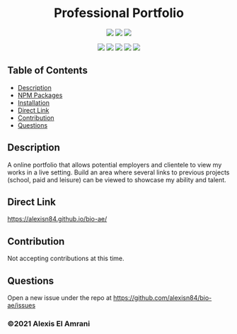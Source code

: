 <h1 align="center">Professional Portfolio</h1>

<p align="center">
    <img src="https://img.shields.io/github/repo-size/alexisn84/bio-ae" />
    <img src="https://img.shields.io/github/languages/top/alexisn84/bio-ae"  />
    <img src="https://img.shields.io/github/issues/alexisn84/bio-ae" />
</p>

<p align="center">
    <img src="https://img.shields.io/badge/Javascript-yellow" />
    <img src="https://img.shields.io/badge/express-orange" />
    <img src="https://img.shields.io/badge/Sequelize-blue"  />
    <img src="https://img.shields.io/badge/mySQL-blue"  />
    <img src="https://img.shields.io/badge/dotenv-green" />
</p>

## Table of Contents
- [Description](#description)
- [NPM Packages](#npm-packages)
- [Installation](#installation)
- [Direct Link](#direct-link)
- [Contribution](#contribution)
- [Questions](#questions)

## Description
A online portfolio that allows potential employers and clientele to view my works in a live setting. Build an area where several links to previous projects (school, paid and leisure) can be viewed to showcase my ability and talent. 

## Direct Link
https://alexisn84.github.io/bio-ae/

## Contribution
Not accepting contributions at this time.

## Questions
Open a new issue under the repo at https://github.com/alexisn84/bio-ae/issues

### ©️2021 Alexis El Amrani